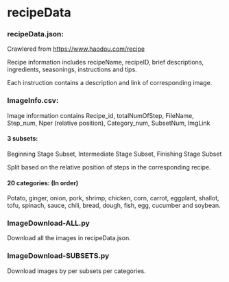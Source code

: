# recipeData

### recipeData.json:
Crawlered from https://www.haodou.com/recipe

Recipe information includes recipeName, recipeID, brief descriptions, ingredients, seasonings, instructions and tips.

Each instruction contains a description and link of corresponding image.

### ImageInfo.csv:
Image information contains Recipe_id, totalNumOfStep, FileName, Step_num, Nper (relative position), Category_num, SubsetNum, ImgLink

#### 3 subsets:
Beginning Stage Subset, Intermediate Stage Subset, Finishing Stage Subset

Split based on the relative position of steps in the corresponding recipe.

#### 20 categories: (In order)
Potato, ginger, onion, pork, shrimp, chicken, corn, carrot, eggplant, shallot, tofu, spinach, sauce, chili, bread, dough, fish, egg, cucumber and soybean.


### ImageDownload-ALL.py
Download all the images in recipeData.json.

### ImageDownload-SUBSETS.py
Download images by per subsets per categories.
